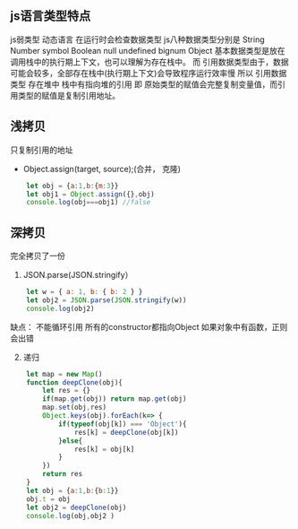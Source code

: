## js语言类型特点
js弱类型 动态语言 在运行时会检查数据类型
js八种数据类型分别是
String Number symbol Boolean null undefined bignum Object
基本数据类型是放在调用栈中的执行期上下文，也可以理解为存在栈中。
而 引用数据类型由于，数据可能会较多，全部存在栈中(执行期上下文)会导致程序运行效率慢
所以 引用数据类型 存在堆中 栈中有指向堆的引用 
即 原始类型的赋值会完整复制变量值，而引用类型的赋值是复制引用地址。

## 浅拷贝

只复制引用的地址

- Object.assign(target, source);(合并， 克隆)
```js
    let obj = {a:1,b:{m:3}}
    let obj1 = Object.assign({},obj)
    console.log(obj===obj1) //false
```
## 深拷贝

完全拷贝了一份

1. JSON.parse(JSON.stringify）
```js
    let w = { a: 1, b: { b: 2 } }
    let obj2 = JSON.parse(JSON.stringify(w))
    console.log(obj2)
```
缺点：
不能循环引用
所有的constructor都指向Object
如果对象中有函数，正则会出错

2. 递归
```js
    let map = new Map()
    function deepClone(obj){
        let res = {}
        if(map.get(obj)) return map.get(obj)
        map.set(obj,res)
        Object.keys(obj).forEach(k=> {
            if(typeof(obj[k]) === 'Object'){
                res[k] = deepClone(obj[k])
            }else{
                res[k] = obj[k]
            }
        })
        return res
    }
    let obj = {a:1,b:{b:1}}
    obj.t = obj
    let obj2 = deepClone(obj)
    console.log(obj,obj2 )
```


